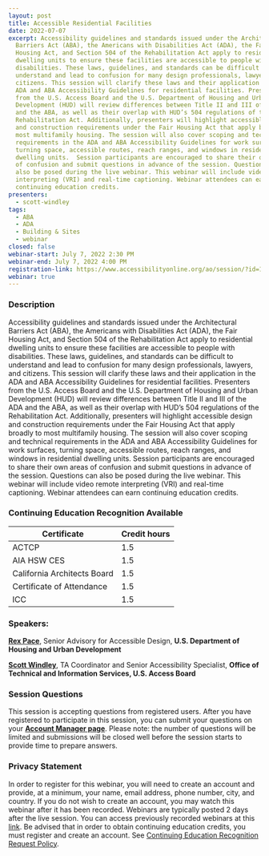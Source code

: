 ```yaml
---
layout: post
title: Accessible Residential Facilities
date: 2022-07-07
excerpt: Accessibility guidelines and standards issued under the Architectural
  Barriers Act (ABA), the Americans with Disabilities Act (ADA), the Fair
  Housing Act, and Section 504 of the Rehabilitation Act apply to residential
  dwelling units to ensure these facilities are accessible to people with
  disabilities. These laws, guidelines, and standards can be difficult to
  understand and lead to confusion for many design professionals, lawyers, and
  citizens. This session will clarify these laws and their application in the
  ADA and ABA Accessibility Guidelines for residential facilities. Presenters
  from the U.S. Access Board and the U.S. Department of Housing and Urban
  Development (HUD) will review differences between Title II and III of the ADA
  and the ABA, as well as their overlap with HUD’s 504 regulations of the
  Rehabilitation Act. Additionally, presenters will highlight accessible design
  and construction requirements under the Fair Housing Act that apply broadly to
  most multifamily housing. The session will also cover scoping and technical
  requirements in the ADA and ABA Accessibility Guidelines for work surfaces,
  turning space, accessible routes, reach ranges, and windows in residential
  dwelling units.  Session participants are encouraged to share their own areas
  of confusion and submit questions in advance of the session. Questions can
  also be posed during the live webinar. This webinar will include video remote
  interpreting (VRI) and real-time captioning. Webinar attendees can earn
  continuing education credits.
presenters:
  - scott-windley
tags:
  - ABA
  - ADA
  - Building & Sites
  - webinar
closed: false
webinar-start: July 7, 2022 2:30 PM
webinar-end: July 7, 2022 4:00 PM
registration-link: https://www.accessibilityonline.org/ao/session/?id=111007
webinar: true
---
```

### Description

Accessibility guidelines and standards issued under the Architectural Barriers Act (ABA), the Americans with Disabilities Act (ADA), the Fair Housing Act, and Section 504 of the Rehabilitation Act apply to residential dwelling units to ensure these facilities are accessible to people with disabilities. These laws, guidelines, and standards can be difficult to understand and lead to confusion for many design professionals, lawyers, and citizens. This session will clarify these laws and their application in the ADA and ABA Accessibility Guidelines for residential facilities. Presenters from the U.S. Access Board and the U.S. Department of Housing and Urban Development (HUD) will review differences between Title II and III of the ADA and the ABA, as well as their overlap with HUD’s 504 regulations of the Rehabilitation Act. Additionally, presenters will highlight accessible design and construction requirements under the Fair Housing Act that apply broadly to most multifamily housing. The session will also cover scoping and technical requirements in the ADA and ABA Accessibility Guidelines for work surfaces, turning space, accessible routes, reach ranges, and windows in residential dwelling units. Session participants are encouraged to share their own areas of confusion and submit questions in advance of the session. Questions can also be posed during the live webinar. This webinar will include video remote interpreting (VRI) and real-time captioning. Webinar attendees can earn continuing education credits.

### Continuing Education Recognition Available

| **Certificate**             | **Credit hours** |
| --------------------------- | ---------------- |
| ACTCP                       | 1.5              |
| AIA HSW CES                 | 1.5              |
| California Architects Board | 1.5              |
| Certificate of Attendance   | 1.5              |
| ICC                         | 1.5              |

### Speakers:

**[Rex Pace](https://nam10.safelinks.protection.outlook.com/?url=https%3A%2F%2Fwww.accessibilityonline.org%2Fspeakers%2Fspeaker.aspx%3Fid%3D10680%26ret%3DLeased%2520Facilities&data=05%7C01%7Cbratta%40access-board.gov%7C913e36a067ab4c1e9aed08da35211169%7Cfc6093f5e55e4f93b2cf26d0822201c9%7C0%7C0%7C637880713386473383%7CUnknown%7CTWFpbGZsb3d8eyJWIjoiMC4wLjAwMDAiLCJQIjoiV2luMzIiLCJBTiI6Ik1haWwiLCJXVCI6Mn0%3D%7C3000%7C%7C%7C&sdata=Ge39xsXWq5QrqYN4vz56LnVYSSbDANUpdg2WDxsYyHg%3D&reserved=0)**, Senior Advisory for Accessible Design, **U.S. Department of Housing and Urban Development**

**[Scott Windley](https://nam10.safelinks.protection.outlook.com/?url=https%3A%2F%2Fwww.accessibilityonline.org%2Fspeakers%2Fspeaker.aspx%3Fid%3D10164%26ret%3DPlumbed%2520Elements%3A%2520Lavatories%2520and%2520Sinks%2C%2520Washers%2520and%2520Dryers%2C%2520and%2520Saunas%2520and%2520Steam%2520Rooms&data=05%7C01%7Cbratta%40access-board.gov%7C913e36a067ab4c1e9aed08da35211169%7Cfc6093f5e55e4f93b2cf26d0822201c9%7C0%7C0%7C637880713386473383%7CUnknown%7CTWFpbGZsb3d8eyJWIjoiMC4wLjAwMDAiLCJQIjoiV2luMzIiLCJBTiI6Ik1haWwiLCJXVCI6Mn0%3D%7C3000%7C%7C%7C&sdata=%2FaO3aEXL3QY58xJPfSARhCPPSxwonQ1XBrV%2BUWOFEGM%3D&reserved=0)**, TA Coordinator and Senior Accessibility Specialist, **Office of Technical and Information Services, U.S. Access Board**

### Session Questions

This session is accepting questions from registered users. After you have registered to participate in this session, you can submit your questions on your **[Account Manager page](https://www.accessibilityonline.org/ao/accountManager/110952)**. Please note: the number of questions will be limited and submissions will be closed well before the session starts to provide time to prepare answers.

### Privacy Statement

In order to register for this webinar, you will need to create an account and provide, at a minimum, your name, email address, phone number, city, and country. If you do not wish to create an account, you may watch this webinar after it has been recorded. Webinars are typically posted 2 days after the live session. You can access previously recorded webinars at this [link](https://www.accessibilityonline.org/ao/archives/). Be advised that in order to obtain continuing education credits, you must register and create an account. See [Continuing Education Recognition Request Policy](https://www.accessibilityonline.org/continuing-education/CEUDetails.aspx).
